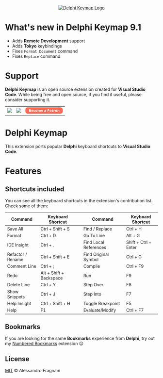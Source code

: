 <p align="center">
  <br />
  <a title="Learn more about Delphi Keymap" href="http://github.com/alefragnani/vscode-delphi-keybindings"><img src="https://raw.githubusercontent.com/alefragnani/vscode-delphi-keybindings/master/images/vscode-delphi-keybindings-logo-readme.png" alt="Delphi Keymap Logo" width="60%" /></a>
</p>

# What's new in Delphi Keymap 9.1

* Adds **Remote Development** support
* Adds **Tokyo** keybindings
* Fixes `Format Document` command
* Fixes `Replace` command

# Support

**Delphi Keymap** is an open source extension created for **Visual Studio Code**. While being free and open source, if you find it useful, please consider supporting it.

<table align="center" width="60%" border="0">
  <tr>
    <td>
      <a title="Paypal" href="https://www.paypal.com/cgi-bin/webscr?cmd=_donations&business=EP57F3B6FXKTU&lc=US&item_name=Alessandro%20Fragnani&item_number=vscode%20extensions&currency_code=USD&bn=PP%2dDonationsBF%3abtn_donate_SM%2egif%3aNonHosted"><img src="https://www.paypalobjects.com/en_US/i/btn/btn_donate_SM.gif"/></a>
    </td>
    <td>
      <a title="Paypal" href="https://www.paypal.com/cgi-bin/webscr?cmd=_donations&business=EP57F3B6FXKTU&lc=BR&item_name=Alessandro%20Fragnani&item_number=vscode%20extensions&currency_code=BRL&bn=PP%2dDonationsBF%3abtn_donate_SM%2egif%3aNonHosted"><img src="https://www.paypalobjects.com/pt_BR/i/btn/btn_donate_SM.gif"/></a>
    </td>
    <td>
      <a title="Patreon" href="https://www.patreon.com/alefragnani"><img src="https://raw.githubusercontent.com/alefragnani/oss-resources/master/images/button-become-a-patron-rounded-small.png"/></a>
    </td>
  </tr>
</table>

# Delphi Keymap

This extension ports popular **Delphi** keyboard shortcuts to **Visual Studio Code**.

# Features

## Shortcuts included

You can see all the keyboard shortcuts in the extension's contribution list. Check some of them:

Command | Keyboard Shortcut |   |  Command | Keyboard Shortcut
------- | ----------------- | - |------- | -----------------
Save All | Ctrl + Shift + S |  | Find / Replace | Ctrl + H
Format | Ctrl + D | | Go To Line | Alt + G
IDE Insight | Ctrl + . | | Find Local References | Shift + Ctrl + Enter
Refactor / Rename | Ctrl + Shift + E | | Find Original Symbol | Ctrl + G
Comment Line | Ctrl + ; | | Compile | Ctrl + F9
Redo | Alt + Shift + Backspace | | Run | F9 |
Delete Line | Ctrl + Y | | Step Over | F8
Show Snippets | Ctrl + J | | Step Into | F7
Help Insight | Ctrl + Shift + H | | Toggle Breakpoint | F5
Help | F1 | | Evaluate/Modify | Ctrl + F7

## Bookmarks

If you are looking for the same **Bookmarks** experience from **Delphi**, try out my [Numbered Bookmarks](https://marketplace.visualstudio.com/items?itemName=alefragnani.numbered-bookmarks) extension :wink: 

## License

[MIT](LICENSE.md) &copy; Alessandro Fragnani

